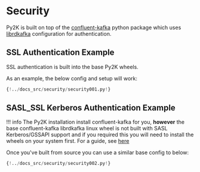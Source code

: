 # Security

Py2K is built on top of the [confluent-kafka](https://github.com/confluentinc/confluent-kafka-python) python package which uses [librdkafka](https://github.com/edenhill/librdkafka) configuration for authentication.

## SSL Authentication Example

SSL authentication is built into the base Py2K wheels.

As an example, the below config and setup will work:

```Python
{!../docs_src/security/security001.py!}
```

## SASL_SSL Kerberos Authentication Example

<!-- prettier-ignore-start -->
!!! info
    The Py2K installation install confluent-kafka for you, **however** the base confluent-kafka librdkafka linux wheel is not built with SASL Kerberos/GSSAPI support and if you required this you will need to install the wheels on your system first. For a guide, see [here](https://github.com/confluentinc/confluent-kafka-python#prerequisites)
<!-- prettier-ignore-end -->

Once you've built from source you can use a similar base config to below:

```Python
{!../docs_src/security/security002.py!}
```
